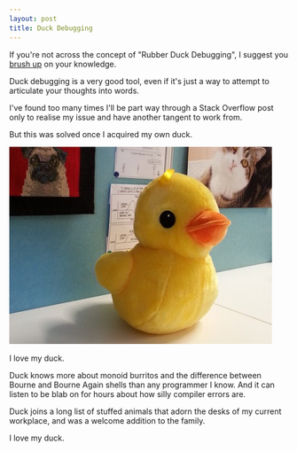 ```yaml
---
layout: post
title: Duck Debugging
---
```


If you're not across the concept of "Rubber Duck Debugging", I suggest you [brush up](http://blog.codinghorror.com/rubber-duck-problem-solving/) on your knowledge.

Duck debugging is a very good tool, even if it's just a way to attempt to articulate your thoughts into words.

I've found too many times I'll be part way through a Stack Overflow post only to realise my issue and have another tangent to work from.

But this was solved once I acquired my own duck.

<img src="/assets/media/duck_small.jpg">

I love my duck.

Duck knows more about monoid burritos and the difference between Bourne and Bourne Again shells than any programmer I know. And it can listen to be blab on for hours about how silly compiler errors are.

Duck joins a long list of stuffed animals that adorn the desks of my current workplace, and was a welcome addition to the family.

I love my duck.
